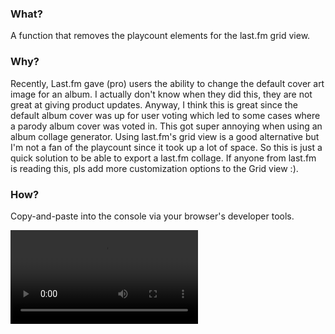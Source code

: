 ### What?

A function that removes the playcount elements for the last.fm grid view.

### Why?

Recently, Last.fm gave (pro) users the ability to change the default cover art
image for an album. I actually don't know when they did this, they are not great
at giving product updates. Anyway, I think this is great since the default album
cover was up for user voting which led to some cases where a parody album cover
was voted in. This got super annoying when using an album collage generator.
Using last.fm's grid view is a good alternative but I'm not a fan of the
playcount since it took up a lot of space. So this is just a quick solution to
be able to export a last.fm collage. If anyone from last.fm is reading this, pls
add more customization options to the Grid view :).

### How?

Copy-and-paste into the console via your browser's developer tools.

![Remove Play Count Demo](remove-playcount.mov)
